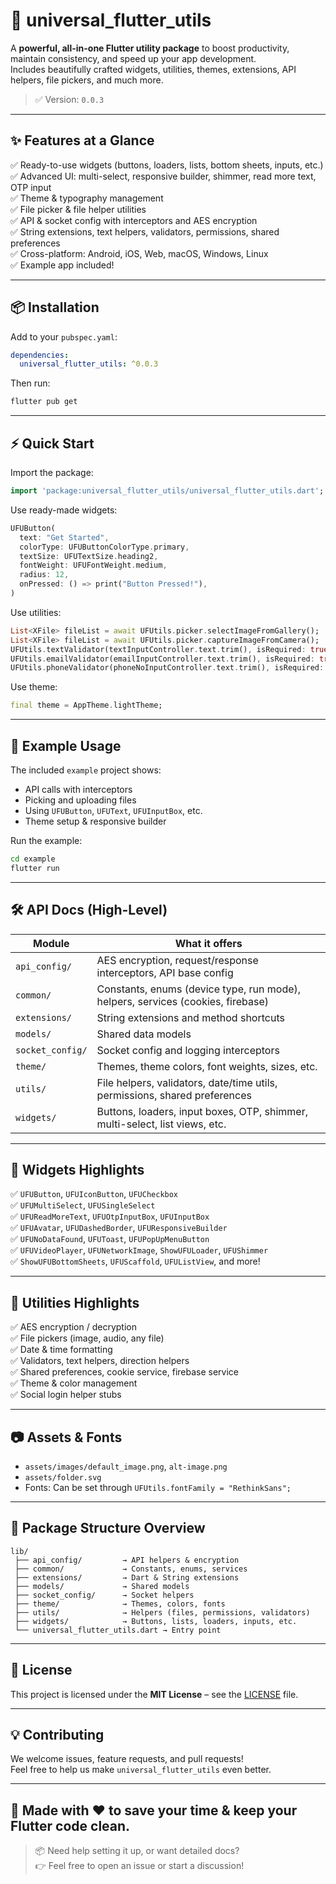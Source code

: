 # 🌟 universal\_flutter\_utils

A **powerful, all-in-one Flutter utility package** to boost productivity, maintain consistency, and speed up your app development.\
Includes beautifully crafted widgets, utilities, themes, extensions, API helpers, file pickers, and much more.

> ✅ Version: `0.0.3` 

---

## ✨ Features at a Glance

✅ Ready-to-use widgets (buttons, loaders, lists, bottom sheets, inputs, etc.)\
✅ Advanced UI: multi-select, responsive builder, shimmer, read more text, OTP input\
✅ Theme & typography management\
✅ File picker & file helper utilities\
✅ API & socket config with interceptors and AES encryption\
✅ String extensions, text helpers, validators, permissions, shared preferences\
✅ Cross-platform: Android, iOS, Web, macOS, Windows, Linux\
✅ Example app included!

---

## 📦 Installation

Add to your `pubspec.yaml`:

```yaml
dependencies:
  universal_flutter_utils: ^0.0.3
```

Then run:

```bash
flutter pub get
```

---

## ⚡ Quick Start

Import the package:

```dart
import 'package:universal_flutter_utils/universal_flutter_utils.dart';
```

Use ready-made widgets:

```dart
UFUButton(
  text: "Get Started",
  colorType: UFUButtonColorType.primary,
  textSize: UFUTextSize.heading2,
  fontWeight: UFUFontWeight.medium,
  radius: 12,
  onPressed: () => print("Button Pressed!"),
)
```

Use utilities:

```dart
List<XFile> fileList = await UFUtils.picker.selectImageFromGallery();
List<XFile> fileList = await UFUtils.picker.captureImageFromCamera();
UFUtils.textValidator(textInputController.text.trim(), isRequired: true, minCount: 3);
UFUtils.emailValidator(emailInputController.text.trim(), isRequired: true);
UFUtils.phoneValidator(phoneNoInputController.text.trim(), isRequired: true);
```

Use theme:

```dart
final theme = AppTheme.lightTheme;
```

---

## 🧩 Example Usage

The included `example` project shows:

- API calls with interceptors
- Picking and uploading files
- Using `UFUButton`, `UFUText`, `UFUInputBox`, etc.
- Theme setup & responsive builder

Run the example:

```bash
cd example
flutter run
```

---

## 🛠 API Docs (High-Level)

| Module           | What it offers                                                                  |
| ---------------- | ------------------------------------------------------------------------------- |
| `api_config/`    | AES encryption, request/response interceptors, API base config                  |
| `common/`        | Constants, enums (device type, run mode), helpers, services (cookies, firebase) |
| `extensions/`    | String extensions and method shortcuts                                          |
| `models/`        | Shared data models                                                              |
| `socket_config/` | Socket config and logging interceptors                                          |
| `theme/`         | Themes, theme colors, font weights, sizes, etc.                                 |
| `utils/`         | File helpers, validators, date/time utils, permissions, shared preferences      |
| `widgets/`       | Buttons, loaders, input boxes, OTP, shimmer, multi-select, list views, etc.     |

---

## 🎨 Widgets Highlights

✅ `UFUButton`, `UFUIconButton`, `UFUCheckbox`\
✅ `UFUMultiSelect`, `UFUSingleSelect`\
✅ `UFUReadMoreText`, `UFUOtpInputBox`, `UFUInputBox`\
✅ `UFUAvatar`, `UFUDashedBorder`, `UFUResponsiveBuilder`\
✅ `UFUNoDataFound`, `UFUToast`, `UFUPopUpMenuButton`\
✅ `UFUVideoPlayer`, `UFUNetworkImage`, `ShowUFULoader`, `UFUShimmer`\
✅ `ShowUFUBottomSheets`, `UFUScaffold`, `UFUListView`, and more!

---

## 🧰 Utilities Highlights

✅ AES encryption / decryption\
✅ File pickers (image, audio, any file)\
✅ Date & time formatting\
✅ Validators, text helpers, direction helpers\
✅ Shared preferences, cookie service, firebase service\
✅ Theme & color management\
✅ Social login helper stubs

---

## 📷 Assets & Fonts

- `assets/images/default_image.png`, `alt-image.png`
- `assets/folder.svg`
- Fonts: Can be set through `UFUtils.fontFamily = "RethinkSans";`

---

## 📂 Package Structure Overview

```plaintext
lib/
 ├── api_config/         → API helpers & encryption
 ├── common/             → Constants, enums, services
 ├── extensions/         → Dart & String extensions
 ├── models/             → Shared models
 ├── socket_config/      → Socket helpers
 ├── theme/              → Themes, colors, fonts
 ├── utils/              → Helpers (files, permissions, validators)
 ├── widgets/            → Buttons, lists, loaders, inputs, etc.
 └── universal_flutter_utils.dart → Entry point
```

---

## 📜 License

This project is licensed under the **MIT License** – see the [LICENSE](./LICENSE) file.

---

## 💡 Contributing

We welcome issues, feature requests, and pull requests!\
Feel free to help us make `universal_flutter_utils` even better.

---

## 🚀 Made with ❤️ to save your time & keep your Flutter code clean.

> 📦 Need help setting it up, or want detailed docs?\
> 👉 Feel free to open an issue or start a discussion!

